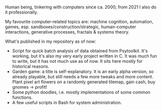 Human being, tinkering with computers since ca. 2000;
from 2021 I also do it professionally.

My favourite computer-related topics are: 
    machine cognition,
    automation,
    games, esp. sandboxes/construction/strategic,
    human-computer interactions,
    generative processes, fractals &
    systems theory.

What's published in my repository as of now:
- Script for quick batch analysis of data obtained from Psytoolkit. It's working, but it's also my very early project written in C. It was much fun to write, but it has not much use as of now. It sits here mostly for historical reasons.
- Garden game: a title is self-explanatory. It is an early alpha version, so already playable, but still needs a few more tweaks and more content. Plant pixel art flowers on a randomly generated tilemap, gain cash, buy gnomes -> profit!  
- Some python doodles, i.e. mostly implementations of some common functions. 
- A few useful scripts in Bash for system administration.
